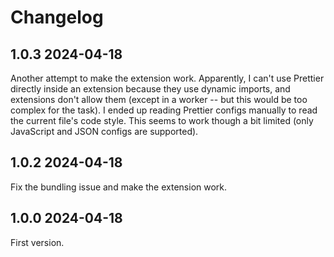 # Changelog

## 1.0.3 2024-04-18

Another attempt to make the extension work. Apparently, I can't use Prettier directly inside an extension because they use dynamic imports, and extensions don't allow them (except in a worker -- but this would be too complex for the task). I ended up reading Prettier configs manually to read the current file's code style. This seems to work though a bit limited (only JavaScript and JSON configs are supported).

## 1.0.2 2024-04-18

Fix the bundling issue and make the extension work.

## 1.0.0 2024-04-18

First version.

